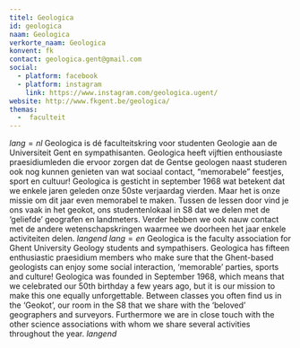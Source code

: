 ```yaml
---
titel: Geologica
id: geologica
naam: Geologica
verkorte_naam: Geologica
konvent: fk
contact: geologica.gent@gmail.com
social: 
  - platform: facebook
  - platform: instagram
    link: https://www.instagram.com/geologica.ugent/
website: http://www.fkgent.be/geologica/
themas:
  -  faculteit
---
```


$lang=nl$ 
Geologica is dé faculteitskring voor studenten Geologie aan de Universiteit Gent en sympathisanten. Geologica heeft vijftien enthousiaste praesidiumleden die ervoor zorgen dat de Gentse geologen naast studeren ook nog kunnen genieten van wat sociaal contact, “memorabele” feestjes, sport en cultuur! Geologica is gesticht in september 1968 wat betekent dat we enkele jaren geleden onze 50ste verjaardag vierden. Maar het is onze missie om dit jaar even memorabel te maken. Tussen de lessen door vind je ons vaak in het geokot, ons studentenlokaal in S8 dat we delen met de ‘geliefde’ geografen en landmeters. Verder hebben we ook nauw contact met de andere wetenschapskringen waarmee we doorheen het jaar enkele activiteiten delen. 
$langend$ 
$lang=en$ 
Geologica is the faculty association for Ghent University Geology students and sympathisers. Geologica has fifteen enthusiastic praesidium members who make sure that the Ghent-based geologists can enjoy some social interaction, ‘memorable’ parties, sports and culture! Geologica was founded in September 1968, which means that we celebrated our 50th birthday a few years ago, but it is our mission to make this one equally unforgettable. Between classes you often find us in the ‘Geokot’, our room in the S8 that we share with the ‘beloved’ geographers and surveyors. Furthermore we are in close touch with the other science associations with whom we share several activities throughout the year. 
$langend$
